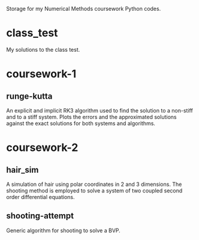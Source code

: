 Storage for my Numerical Methods coursework Python codes.

# class_test
My solutions to the class test.

# coursework-1
## runge-kutta
  An explicit and implicit RK3 algorithm used to find the solution to a non-stiff
  and to a stiff system. Plots the errors and the approximated solutions against
  the exact solutions for both systems and algorithms.

# coursework-2
## hair_sim
  A simulation of hair using polar coordinates in 2 and 3 dimensions. The shooting method is employed to solve a system of two coupled second order differential equations.
## shooting-attempt
  Generic algorithm for shooting to solve a BVP.
